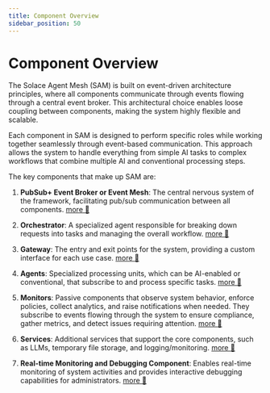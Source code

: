 ```yaml
---
title: Component Overview
sidebar_position: 50
---
```


# Component Overview

The Solace Agent Mesh (SAM) is built on event-driven architecture principles, where all components communicate through events flowing through a central event broker. This architectural choice enables loose coupling between components, making the system highly flexible and scalable.

Each component in SAM is designed to perform specific roles while working together seamlessly through event-based communication. This approach allows the system to handle everything from simple AI tasks to complex workflows that combine multiple AI and conventional processing steps.

The key components that make up SAM are:

1. **PubSub+ Event Broker or Event Mesh**: The central nervous system of the framework, facilitating pub/sub communication between all components. [more 🔗](https://solace.com/products/event-broker/)

2. **Orchestrator**: A specialized agent responsible for breaking down requests into tasks and managing the overall workflow. [more 🔗](../concepts/orchestrator.md)

3. **Gateway**: The entry and exit points for the system, providing a custom interface for each use case. [more 🔗](../concepts/gateways.md)

4. **Agents**: Specialized processing units, which can be AI-enabled or conventional, that subscribe to and process specific tasks. [more 🔗](../concepts/agents.md)

5. **Monitors**: Passive components that observe system behavior, enforce policies, collect analytics, and raise notifications when needed. They subscribe to events flowing through the system to ensure compliance, gather metrics, and detect issues requiring attention. [more 🔗](../concepts/monitors.md)

6. **Services**: Additional services that support the core components, such as LLMs, temporary file storage, and logging/monitoring. [more 🔗](../concepts/services.md)

7. **Real-time Monitoring and Debugging Component**: Enables real-time monitoring of system activities and provides interactive debugging capabilities for administrators. [more 🔗](../deployment/observability.md)
